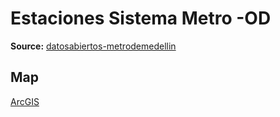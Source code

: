 # Estaciones Sistema Metro -OD

**Source:** [datosabiertos-metrodemedellin](https://datosabiertos-metrodemedellin.opendata.arcgis.com/datasets/92c600b0049e43749ef50e4fc0b0064f_1/about)

## Map ##

[ArcGIS](https://arcg.is/1q5u81)
